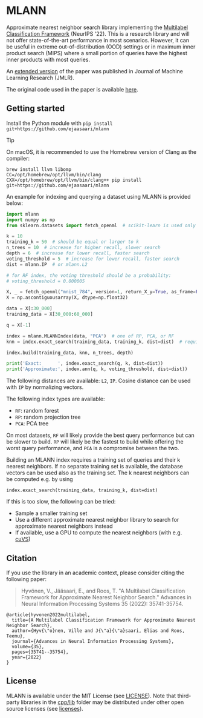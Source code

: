 # MLANN

Approximate nearest neighbor search library implementing the [Multilabel Classification Framework](https://proceedings.neurips.cc/paper_files/paper/2022/file/e8752f3e51f33a2e06daf044c40ce412-Paper-Conference.pdf) (NeurIPS '22). This is a research library and will not offer state-of-the-art performance in most scenarios. However, it can be useful in extreme out-of-distribution (OOD) settings or in maximum inner product search (MIPS) where a small portion of queries have the highest inner products with most queries.

An [extended version](https://www.jmlr.org/papers/volume25/23-0286/23-0286.pdf) of the paper was published in Journal of Machine Learning Research (JMLR).

The original code used in the paper is available [here](https://github.com/vioshyvo/a-multilabel-classification-framework).

## Getting started

Install the Python module with `pip install git+https://github.com/ejaasaari/mlann`

> [!TIP]
> On macOS, it is recommended to use the Homebrew version of Clang as the compiler:

```shell script
brew install llvm libomp
CC=/opt/homebrew/opt/llvm/bin/clang CXX=/opt/homebrew/opt/llvm/bin/clang++ pip install git+https://github.com/ejaasaari/mlann
```

An example for indexing and querying a dataset using MLANN is provided below:

```python
import mlann
import numpy as np
from sklearn.datasets import fetch_openml  # scikit-learn is used only for loading the data

k = 10
training_k = 50  # should be equal or larger to k
n_trees = 10  # increase for higher recall, slower search
depth = 6  # increase for lower recall, faster search
voting_threshold = 5  # increase for lower recall, faster search
dist = mlann.IP  # or mlann.L2

# for RF index, the voting threshold should be a probability:
# voting_threshold = 0.000005

X, _ = fetch_openml("mnist_784", version=1, return_X_y=True, as_frame=False)
X = np.ascontiguousarray(X, dtype=np.float32)

data = X[:30_000]
training_data = X[30_000:60_000]

q = X[-1]

index = mlann.MLANNIndex(data, "PCA")  # one of RP, PCA, or RF
knn = index.exact_search(training_data, training_k, dist=dist)  # required for training

index.build(training_data, knn, n_trees, depth)

print('Exact:      ', index.exact_search(q, k, dist=dist))
print('Approximate:', index.ann(q, k, voting_threshold, dist=dist))
```

The following distances are available: `L2`, `IP`. Cosine distance can be used with `IP` by normalizing vectors.

The following index types are available:
- `RF`: random forest
- `RP`: random projection tree
- `PCA`: PCA tree

On most datasets, `RF` will likely provide the best query performance but can be slower to build. `RP` will likely be the fastest to build while offering the worst query performance, and `PCA` is a compromise between the two.

Building an MLANN index requires a training set of queries and their k nearest neighbors. If no separate training set is available, the database vectors can be used also as the training set. The k nearest neighbors can be computed e.g. by using

```index.exact_search(training_data, training_k, dist=dist)```

If this is too slow, the following can be tried:

- Sample a smaller training set
- Use a different approximate nearest neighbor library to search for approximate nearest neighbors instead
- If available, use a GPU to compute the nearest neighbors (with e.g. [cuVS](https://docs.rapids.ai/api/cuvs/nightly/python_api/neighbors_brute_force/))

## Citation

If you use the library in an academic context, please consider citing the following paper:

> Hyvönen, V., Jääsaari, E., and Roos, T. "A Multilabel Classification Framework for Approximate Nearest Neighbor Search." Advances in Neural Information Processing Systems 35 (2022): 35741-35754.

~~~~
@article{hyvonen2022multilabel,
  title={A Multilabel Classification Framework for Approximate Nearest Neighbor Search},
  author={Hyv{\"o}nen, Ville and J{\"a}{\"a}saari, Elias and Roos, Teemu},
  journal={Advances in Neural Information Processing Systems},
  volume={35},
  pages={35741--35754},
  year={2022}
}
~~~~

## License

MLANN is available under the MIT License (see [LICENSE](LICENSE)). Note that third-party libraries in the [cpp/lib](cpp/lib) folder may be distributed under other open source licenses (see [licenses](licenses)).
